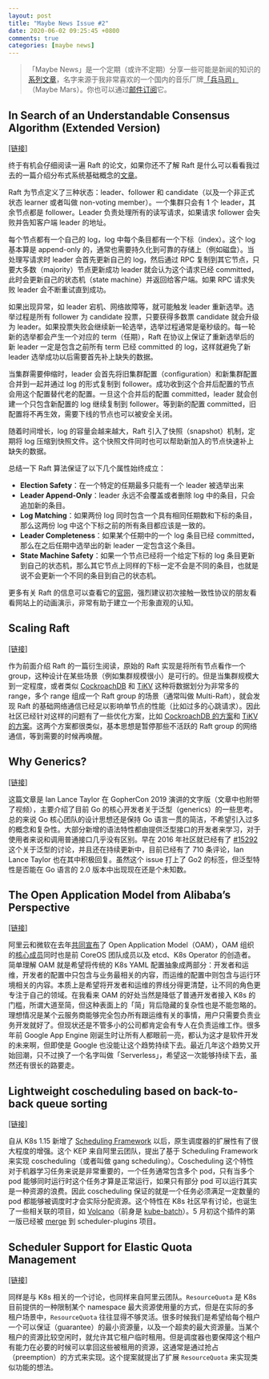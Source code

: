 ```yaml
---
layout: post
title: "Maybe News Issue #2"
date: 2020-06-02 09:25:45 +0800
comments: true
categories: [maybe news]
---
```


> 「Maybe News」是一个定期（或许不定期）分享一些可能是新闻的知识的[系列文章](/categories/maybe-news/)，名字来源于我非常喜欢的一个国内的音乐厂牌[「兵马司」](https://en.wikipedia.org/wiki/Maybe_Mars)（Maybe Mars）。你也可以通过[邮件订阅](https://digest.xiaogaozi.org/maybe-news)它。

<!-- more -->

## In Search of an Understandable Consensus Algorithm (Extended Version)

[[链接]](https://raft.github.io/raft.pdf)

终于有机会仔细阅读一遍 Raft 的论文，如果你还不了解 Raft 是什么可以看看我过去的一篇介绍分布式系统基础概念的[文章](https://blog.xiaogaozi.org/2020/05/25/how-to-design-a-distributed-index-framework-part-5/)。

Raft 为节点定义了三种状态：leader、follower 和 candidate（以及一个非正式状态 learner 或者叫做 non-voting member）。一个集群只会有 1 个 leader，其余节点都是 follower。Leader 负责处理所有的读写请求，如果请求 follower 会失败并告知客户端 leader 的地址。

每个节点都有一个自己的 log，log 中每个条目都有一个下标（index）。这个 log 基本算是 append-only 的，通常也需要持久化到可靠的存储上（例如磁盘）。当处理写请求时 leader 会首先更新自己的 log，然后通过 RPC 复制到其它节点，只要大多数（majority）节点更新成功 leader 就会认为这个请求已经 committed，此时会更新自己的状态机（state machine）并返回给客户端。如果 RPC 请求失败 leader 会不断重试直到成功。

如果出现异常，如 leader 宕机、网络故障等，就可能触发 leader 重新选举。选举过程是所有 follower 为 candidate 投票，只要获得多数票 candidate 就会升级为 leader。如果投票失败会继续新一轮选举，选举过程通常是毫秒级的。每一轮新的选举都会产生一个对应的 term（任期），Raft 在协议上保证了重新选举后的新 leader 一定是包含之前所有 term 已经 committed 的 log，这样就避免了新 leader 选举成功以后需要首先补上缺失的数据。

当集群需要伸缩时，leader 会首先将旧集群配置（configuration）和新集群配置合并到一起并通过 log 的形式复制到 follower。成功收到这个合并后配置的节点会用这个配置替代老的配置。一旦这个合并后的配置 committed，leader 就会创建一个只包含新配置的 log 继续复制到 follower。等到新的配置 committed，旧配置将不再生效，需要下线的节点也可以被安全关闭。

随着时间增长，log 的容量会越来越大，Raft 引入了快照（snapshot）机制，定期将 log 压缩到快照文件。这个快照文件同时也可以帮助新加入的节点快速补上缺失的数据。

总结一下 Raft 算法保证了以下几个属性始终成立：

- **Election Safety**：在一个特定的任期最多只能有一个 leader 被选举出来
- **Leader Append-Only**：leader 永远不会覆盖或者删除 log 中的条目，只会追加新的条目。
- **Log Matching**：如果两份 log 同时包含一个具有相同任期数和下标的条目，那么这两份 log 中这个下标之前的所有条目都应该是一致的。
- **Leader Completeness**：如果某个任期中的一个 log 条目已经 committed，那么在之后任期中选举出的新 leader 一定包含这个条目。
- **State Machine Safety**：如果一个节点已经将一个给定下标的 log 条目更新到自己的状态机，那么其它节点上同样的下标一定不会是不同的条目，也就是说不会更新一个不同的条目到自己的状态机。

更多有关 Raft 的信息可以查看它的[官网](https://raft.github.io)，强烈建议初次接触一致性协议的朋友看看网站上的动画演示，非常有助于建立一个形象直观的认知。

## Scaling Raft

[[链接]](https://www.cockroachlabs.com/blog/scaling-raft)

作为前面介绍 Raft 的一篇衍生阅读，原始的 Raft 实现是将所有节点看作一个 group，这种设计在某些场景（例如集群规模很小）是可行的。但是当集群规模大到一定程度，或者类似 [CockroachDB](https://github.com/cockroachdb/cockroach) 和 [TiKV](https://github.com/tikv/tikv) 这种将数据划分为非常多的 range，多个 range 组成一个 Raft group 的场景（通常叫做 Multi-Raft），就会发现 Raft 的基础网络通信已经足以影响单节点的性能（比如过多的心跳请求）。因此社区已经针对这样的问题有了一些优化方案，比如 [CockroachDB 的方案](https://github.com/cockroachdb/cockroach/issues/357)和 [TiKV 的方案](https://github.com/tikv/tikv/pull/4591)。这两个方案都很类似，基本思想是暂停那些不活跃的 Raft group 的网络通信，等到需要的时候再唤醒。

## Why Generics?

[[链接]](https://blog.golang.org/why-generics)

这篇文章是 Ian Lance Taylor 在 GopherCon 2019 演讲的文字版（文章中也附带了视频），主要介绍了目前 Go 的核心开发者关于泛型（generics）的一些思考。总的来说 Go 核心团队的设计思想还是保持 Go 语言一贯的简洁，不希望引入过多的概念和复杂性。大部分新增的语法特性都由提供泛型接口的开发者来学习，对于使用者来说和调用普通接口几乎没有区别。早在 2016 年社区就已经有了 [#15292](https://github.com/golang/go/issues/15292) 这个关于泛型的讨论，并且还在持续更新中，目前已经有了 710 条评论，Ian Lance Taylor 也在其中积极回复。虽然这个 issue 打上了 Go2 的标签，但泛型特性是否能在 Go 语言的 2.0 版本中出现现在还是个未知数。

## The Open Application Model from Alibaba’s Perspective

[[链接]](https://www.infoq.com/articles/oam-alibaba)

阿里云和微软在去年[共同宣布](https://cloudblogs.microsoft.com/opensource/2019/10/16/announcing-open-application-model)了 Open Application Model（OAM），OAM 组织的[核心成员](https://github.com/orgs/oam-dev/people)同时也是前 CoreOS 团队成员以及 etcd、K8s Operator 的创造者。简单理解 OAM 就是希望将传统的 K8s YAML 配置抽象成两部分：开发者和运维，开发者的配置中只包含与业务最相关的内容，而运维的配置中则包含与运行环境相关的内容。本质上是希望将开发者和运维的界线分得更清楚，让不同的角色更专注于自己的领域。在我看来 OAM 的好处当然是降低了普通开发者接入 K8s 的门槛，所谓大道至简，但这种表面上的「简」背后隐藏的复杂性也是不能忽略的。理想情况是某个云服务商能够完全包办所有跟运维有关的事情，用户只需要负责业务开发就好了。但现状还是不管多小的公司都肯定会有专人在负责运维工作。很多年前 Google App Engine 刚诞生时让所有人都眼前一亮，都认为这才是软件开发的未来啊，但即使是 Google 也没能让这个趋势持续下去。最近几年这个趋势又开始回潮，只不过换了一个名字叫做「Serverless」，希望这一次能够持续下去，虽然还有很长的路要走。

## Lightweight coscheduling based on back-to-back queue sorting

[[链接]](https://github.com/kubernetes-sigs/scheduler-plugins/blob/master/kep/20200116-lightweight-coscheduling-based-on-back-to-back-queue-sorting.md)

自从 K8s 1.15 新增了 [Scheduling Framework](https://kubernetes.io/docs/concepts/scheduling-eviction/scheduling-framework) 以后，原生调度器的扩展性有了很大程度的增强。这个 KEP 来自阿里云团队，提出了基于 Scheduling Framework 来实现 coscheduling（或者叫做 gang scheduling）。Coscheduling 这个特性对于机器学习任务来说是非常重要的，一个任务通常包含多个 pod，只有当多个 pod 能够同时运行时这个任务才算是正常运行，如果只有部分 pod 可以运行其实是一种资源的浪费。因此 coscheduling 保证的就是一个任务必须满足一定数量的 pod 都能够被调度时才会实际分配资源。这个特性在 K8s 社区早有讨论，也诞生了一些相关联的项目，如 [Volcano](https://volcano.sh)（前身是 [kube-batch](https://github.com/kubernetes-sigs/kube-batch)）。5 月初这个插件的第一版已经被 [merge](https://github.com/kubernetes-sigs/scheduler-plugins/pull/4) 到 scheduler-plugins 项目。

## Scheduler Support for Elastic Quota Management

[[链接]](https://docs.google.com/document/d/1ViujTXLP1XX3WKYUTk6u5LTdJ1sX-tVIw9_t9_mLpIc/edit?usp=sharing)

同样是与 K8s 相关的一个讨论，也同样来自阿里云团队。`ResourceQuota` 是 K8s 目前提供的一种限制某个 namespace 最大资源使用量的方式，但是在实际的多租户场景中，`ResourceQuota` 往往显得不够灵活。很多时候我们是希望给每个租户一个可以保证（guarantee）的最小资源量，以及一个超卖的最大资源量。当某个租户的资源比较空闲时，就允许其它租户临时租用。但是调度器也要保障这个租户有能力在必要的时候可以拿回这些被租用的资源，这通常是通过抢占（preemption）的方式来实现。这个提案就提出了扩展 `ResourceQuota` 来实现类似功能的想法。
